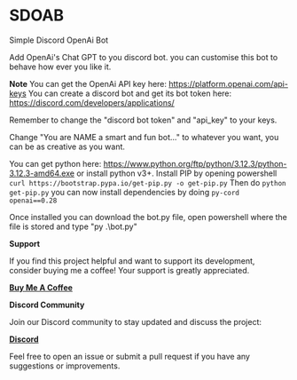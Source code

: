 # SDOAB
Simple Discord OpenAi Bot

Add OpenAi's Chat GPT to you discord bot. you can customise this bot to behave how ever you like it.

**Note**
You can get the OpenAi API key here: https://platform.openai.com/api-keys
You can create a discord bot and get its bot token here: https://discord.com/developers/applications/

Remember to change the "discord bot token" and "api_key" to your keys.

Change "You are NAME a smart and fun bot..." to whatever you want, you can be as creative as you want.

You can get python here: https://www.python.org/ftp/python/3.12.3/python-3.12.3-amd64.exe or install python v3+.
Install PIP by opening powershell
```curl https://bootstrap.pypa.io/get-pip.py -o get-pip.py```
Then do 
```python get-pip.py```
you can now install dependencies by doing 
```py-cord openai==0.28```

Once installed you can download the bot.py file, open powershell where the file is stored and type "py .\bot.py"


**Support**

If you find this project helpful and want to support its development, consider buying me a coffee! Your support is greatly appreciated.

**[Buy Me A Coffee](https://www.buymeacoffee.com/revdal)**

**Discord Community**

Join our Discord community to stay updated and discuss the project:

**[Discord](https://discord.gg/zmYFvR8vT8)**


Feel free to open an issue or submit a pull request if you have any suggestions or improvements.
